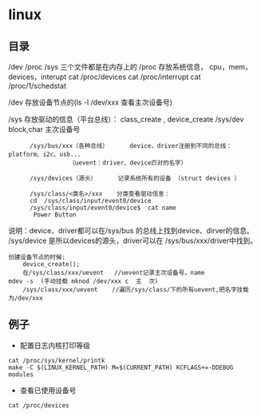 # linux


## 目录
/dev /proc /sys 三个文件都是在内存上的 
/proc     存放系统信息， cpu，mem， devices，interupt
          cat /proc/devices
          cat /proc/interrupt
          cat /proc/1/schedstat

/dev      存放设备节点的(ls -l /dev/xxx 查看主次设备号)

/sys      存放驱动的信息（平台总线）： class_create , device_create
          /sys/dev                block,char 主次设备号

          /sys/bus/xxx（各种总线）      device，driver注册到不同的总线：platform、i2c、usb...
                     （uevent：driver、device匹对的名字）

          /sys/devices（源头）      记录系统所有的设备 （struct devices ）

          /sys/class/<类名>/xxx    分类查看驱动信息：
          cd  /sys/class/input/event0/device
          /sys/class/input/event0/device$  cat name
           Power Button    


说明：device、driver都可以在/sys/bus  的总线上找到device、dirver的信息。
     /sys/device 是所以devices的源头，driver可以在 /sys/bus/xxx/driver中找到。

    创建设备节点的时候:
        device_create();
        在/sys/class/xxx/uevent   //uevent记录主次设备号，name
    mdev -s  (手动挂载 mknod /dev/xxx c  主  次)
        /sys/class/xxx/uevent    //遍历/sys/class/下的所有uevent,把名字挂载为/dev/xxx 


## 例子

- 配置日志内核打印等级
```shell
cat /proc/sys/kernel/printk
make -C $(LINUX_KERNEL_PATH) M=$(CURRENT_PATH) KCFLAGS+=-DDEBUG modules
```

- 查看已使用设备号
```shell
cat /proc/devices
```
